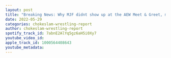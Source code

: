 ```yaml
---
layout: post
title: "Breaking News: Why MJF didnt show up at the AEW Meet & Greet, may not show up at Double or Nothing"
date: 2022-05-29
categories: chokeslam-wrestling-report
author: chokeslam-wrestling-report
spotify_track_id: 7abnE2AlYq5gz6aH5i0Xy7
youtube_video_id: 
apple_track_id: 1000564408643
youtube_metadata: 
---
```

